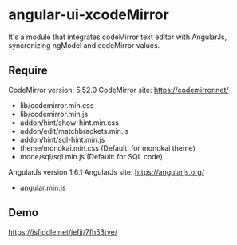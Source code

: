 # angular-ui-xcodeMirror
It's a module that integrates codeMirror text editor with AngularJs, syncronizing ngModel and codeMirror values.

## Require

CodeMirror version: 5.52.0
CodeMirror site: https://codemirror.net/
- lib/codemirror.min.css
- lib/codemirror.min.js
- addon/hint/show-hint.min.css
- addon/edit/matchbrackets.min.js
- addon/hint/sql-hint.min.js
- theme/monokai.min.css (Default: for monokai theme)
- mode/sql/sql.min.js (Default: for SQL code)

AngularJs version 1.6.1
AngularJs site: https://angularjs.org/
- angular.min.js

## Demo
https://jsfiddle.net/jefjj/7fh53tve/
